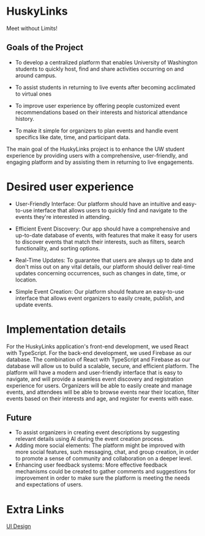 # HuskyLinks
Meet without Limits!

## Goals of the Project


- To develop a centralized platform that enables University of Washington students to quickly host, find and share activities occurring on and around campus.

- To assist students in returning to live events after becoming acclimated to virtual ones

- To improve user experience by offering people customized event recommendations based on their interests and historical attendance history.

- To make it simple for organizers to plan events and handle event specifics like date, time, and participant data.


 The main goal of the HuskyLinks project is to enhance the UW student experience by providing users with a comprehensive, user-friendly, and engaging platform and by assisting them in returning to live engagements.
 
  # Desired user experience
  
 -  User-Friendly Interface: Our platform should have an intuitive and easy-to-use interface that allows users to quickly find and navigate to the events they're interested in attending.
 
 -  Efficient Event Discovery: Our app should have a comprehensive and up-to-date database of events, with features that make it easy for users to discover events that match their interests, such as filters, search functionality, and sorting options.
 
- Real-Time Updates: To guarantee that users are always up to date and don't miss out on any vital details, our platform should deliver real-time updates concerning occurrences, such as changes in date, time, or location.

- Simple Event Creation: Our platform should feature an easy-to-use interface that allows event organizers to easily create, publish, and update events.

 
 # Implementation details
 
 For the HuskyLinks application's front-end development, we used React with TypeScript. For the back-end development, we used Firebase as our database.
The combination of React with TypeScript and Firebase as our database will allow us to build a scalable, secure, and efficient platform. The platform will have a modern and user-friendly interface that is easy to navigate, and will provide a seamless event discovery and registration experience for users. Organizers will be able to easily create and manage events, and attendees will be able to browse events near their location, filter events based on their interests and age, and register for events with ease.


## Future


- To assist organizers in creating event descriptions by suggesting relevant details using AI during the event creation process.
- Adding more social elements: The platform might be improved with more social features, such messaging, chat, and group creation, in order to promote a sense of community and collaboration on a deeper level.
- Enhancing user feedback systems: More effective feedback mechanisms could be created to gather comments and suggestions for improvement in order to make sure the platform is meeting the needs and expectations of users.

 
# Extra Links
 [UI Design](https://app.visily.ai/projects/d60d430e-a772-4297-8226-954158d5a5c7/boards/475393)
